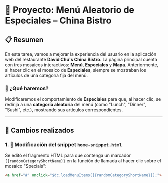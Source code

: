 # 🥡 Proyecto: Menú Aleatorio de Especiales – China Bistro

## 📋 Resumen

En esta tarea, vamos a mejorar la experiencia del usuario en la aplicación web del restaurante **David Chu's China Bistro**. La página principal cuenta con tres mosaicos interactivos: **Menú**, **Especiales** y **Mapa**. Anteriormente, al hacer clic en el mosaico de **Especiales**, siempre se mostraban los artículos de una categoría fija del menú.

### 🧠 ¿Qué haremos?

Modificaremos el comportamiento de **Especiales** para que, al hacer clic, se redirija a una **categoría aleatoria** del menú (como "Lunch", "Dinner", "Sushi", etc.), mostrando sus artículos correspondientes.

---

## 🔧 Cambios realizados

### 1. 📁 Modificación del snippet `home-snippet.html`

Se editó el fragmento HTML para que contenga un marcador `{{randomCategoryShortName}}` en la función de llamada al hacer clic sobre el mosaico "Specials":

```html
<a href="#" onclick="$dc.loadMenuItems({{randomCategoryShortName}});">
